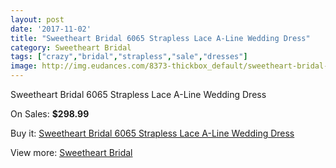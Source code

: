 ```yaml
---
layout: post
date: '2017-11-02'
title: "Sweetheart Bridal 6065 Strapless Lace A-Line Wedding Dress"
category: Sweetheart Bridal
tags: ["crazy","bridal","strapless","sale","dresses"]
image: http://img.eudances.com/8373-thickbox_default/sweetheart-bridal-6065-strapless-lace-a-line-wedding-dress.jpg
---
```

Sweetheart Bridal 6065 Strapless Lace A-Line Wedding Dress

On Sales: **$298.99**
<a href="https://www.eudances.com/en/sweetheart-bridal/2872-sweetheart-bridal-6065-strapless-lace-a-line-wedding-dress.html"><amp-img layout="responsive" width="600" height="600" src="//img.eudances.com/8373-thickbox_default/sweetheart-bridal-6065-strapless-lace-a-line-wedding-dress.jpg" alt="Sweetheart Bridal 6065 Strapless Lace A-Line Wedding Dress 0" /></a>
<a href="https://www.eudances.com/en/sweetheart-bridal/2872-sweetheart-bridal-6065-strapless-lace-a-line-wedding-dress.html"><amp-img layout="responsive" width="600" height="600" src="//img.eudances.com/8377-thickbox_default/sweetheart-bridal-6065-strapless-lace-a-line-wedding-dress.jpg" alt="Sweetheart Bridal 6065 Strapless Lace A-Line Wedding Dress 1" /></a>
<a href="https://www.eudances.com/en/sweetheart-bridal/2872-sweetheart-bridal-6065-strapless-lace-a-line-wedding-dress.html"><amp-img layout="responsive" width="600" height="600" src="//img.eudances.com/8376-thickbox_default/sweetheart-bridal-6065-strapless-lace-a-line-wedding-dress.jpg" alt="Sweetheart Bridal 6065 Strapless Lace A-Line Wedding Dress 2" /></a>
<a href="https://www.eudances.com/en/sweetheart-bridal/2872-sweetheart-bridal-6065-strapless-lace-a-line-wedding-dress.html"><amp-img layout="responsive" width="600" height="600" src="//img.eudances.com/8375-thickbox_default/sweetheart-bridal-6065-strapless-lace-a-line-wedding-dress.jpg" alt="Sweetheart Bridal 6065 Strapless Lace A-Line Wedding Dress 3" /></a>
<a href="https://www.eudances.com/en/sweetheart-bridal/2872-sweetheart-bridal-6065-strapless-lace-a-line-wedding-dress.html"><amp-img layout="responsive" width="600" height="600" src="//img.eudances.com/8374-thickbox_default/sweetheart-bridal-6065-strapless-lace-a-line-wedding-dress.jpg" alt="Sweetheart Bridal 6065 Strapless Lace A-Line Wedding Dress 4" /></a>

Buy it: [Sweetheart Bridal 6065 Strapless Lace A-Line Wedding Dress](https://www.eudances.com/en/sweetheart-bridal/2872-sweetheart-bridal-6065-strapless-lace-a-line-wedding-dress.html "Sweetheart Bridal 6065 Strapless Lace A-Line Wedding Dress")

View more: [Sweetheart Bridal](https://www.eudances.com/en/46-sweetheart-bridal "Sweetheart Bridal")